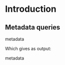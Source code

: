 # Introduction

## Metadata queries

<sparql>metadata</sparql>

Which gives as output:

<out>metadata</out>
